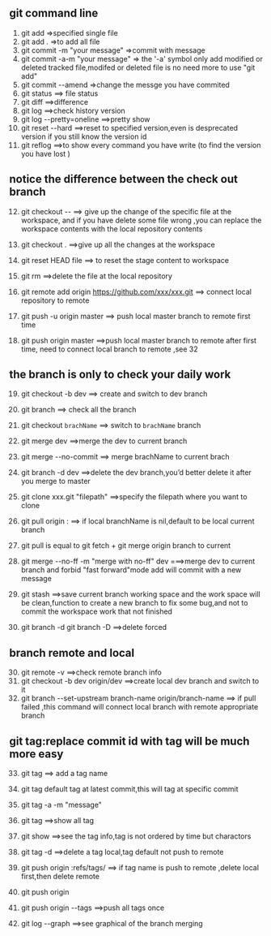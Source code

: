 
##  git command line
1. git add<file> =>specified single file
2. git add .  =>to add all file
3. git commit -m "your message"  =>commit with message
4. git commit -a-m "your message"  => the '-a' symbol only add modified or deleted tracked file,modifed or deleted file is no need more to use "git add"
5. git commit --amend  =>change the messge you have commited
6. git status  ==> file status
7. git diff  ==>difference
8. git log ==>check history version
9. git log --pretty=oneline  ==>pretty show
10. git reset --hard<version id>  ==>reset to specified version,even is desprecated version if you still know the version id
11. git reflog   ==>to show every command you have write (to find the version you have lost )

## notice    the difference between the check out branch
12. git checkout --<file> ==> give up the change of the specific file at the workspace, and if you have delete some file wrong ,you can replace the workspace contents with the local repository contents

13. git checkout .  ==>give up all the changes at the workspace

14. git reset HEAD file  ==> to reset the stage content to workspace
15. git rm  ==>delete the file  at the local repository

16. git remote add origin https://github.com/xxx/xxx.git  ==> connect local  repository to remote
17. git push -u origin master  ==> push local master branch to remote first time
18. git push origin master  ==>push local master branch to remote after first time, need to connect local branch to remote ,see 32

## the branch is only to check your daily work

19. git checkout -b dev   ==> create and switch to dev branch
20. git branch ==> check all the branch
21. git checkout `brachName` ==> switch to `brachName` branch
22. git merge dev  ==>merge the dev to current branch
22. git merge --no-commit <branchName> ==> merge brachName to current brach

23. git branch -d dev  ==>delete the dev branch,you’d better delete it after you merge to master
24. git clone xxx.git "filepath"  ==>specify the filepath where you want to clone
25. git pull origin <origin branchName>:<local branchName> ==> if local branchName is nil,default to be local current branch
26. git pull is equal to git fetch + git merge origin branch to current
27. git merge --no-ff -m "merge with no-ff" dev   ===>merge dev to current branch and forbid "fast forward"mode  add will commit with a new message

28. git stash  ==>save current branch working space and the work space will be clean,function to create a new branch to fix some bug,and not to commit the workspace work that not finished
29. git branch -d <branchName>  git branch -D <branchName> ==>delete forced

## branch remote and local
30. git remote -v  ==>check remote branch info
31. git checkout -b dev origin/dev ==>create local dev branch and switch to it
32. git branch --set-upstream branch-name origin/branch-name  ==> if pull failed ,this command will connect local branch with remote appropriate branch

## git tag:replace commit id with tag will be much more easy
33. git tag<name> ==> add a tag name
34.  git tag <name> <commit id>  default tag at latest commit,this will tag at specific commit
35. git tag -a <tag name> -m "message" <commit id>
36. git tag  ==>show all tag

37. git show <tag name> ==>see the tag info,tag is not ordered by time but charactors
38. git tag -d <tag name> ==>delete a tag local,tag default not push to remote
39. git push origin :refs/tags/<tagname>  ==> if tag name is push to remote ,delete local first,then delete remote
40. git push origin <tag name>
41. git push origin --tags ==>push all tags once

42. git log --graph  ==>see graphical of the branch merging


